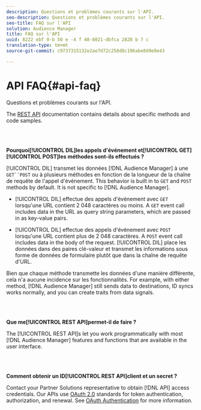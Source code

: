 ```yaml
---
description: Questions et problèmes courants sur l'API.
seo-description: Questions et problèmes courants sur l'API.
seo-title: FAQ sur l'API
solution: Audience Manager
title: FAQ sur l'API
uuid: 8222 ebf 0-b 50 e -4 f 48-8021-dbfca 2828 b 7 c
translation-type: tm+mt
source-git-commit: c9737315132e2ae7d72c250d8c196abe8d9e0e43

---
```



# API FAQ{#api-faq}

Questions et problèmes courants sur l'API.

<!-- 

faq_api.xml

 -->

The [REST API](../api/rest-api-main/rest-api-main.md) documentation contains details about specific methods and code samples.

<br> 

**Pourquoi[!UICONTROL DIL]les appels d'événement et[!UICONTROL GET][!UICONTROL POST]les méthodes sont-ils effectués ?**

[!UICONTROL DIL] transmet les données [!DNL Audience Manager] à une `GET``POST` ou à plusieurs méthodes en fonction de la longueur de la chaîne de requête de l'appel d'événement. This behavior is built in to `GET` and `POST` methods by default. It is not specific to [!DNL Audience Manager].

* [!UICONTROL DIL] effectue des appels d'événement avec `GET` lorsqu'une URL contient 2 048 caractères ou moins. A `GET` event call includes data in the URL as query string parameters, which are passed in as key-value pairs.

* [!UICONTROL DIL] effectue des appels d'événement avec `POST` lorsqu'une URL contient plus de 2 048 caractères. A `POST` event call includes data in the body of the request. [!UICONTROL DIL] place les données dans des paires clé-valeur et transmet les informations sous forme de données de formulaire plutôt que dans la chaîne de requête d'URL.

Bien que chaque méthode transmette les données d'une manière différente, cela n'a aucune incidence sur les fonctionnalités. For example, with either method, [!DNL Audience Manager] still sends data to destinations, ID syncs works normally, and you can create traits from data signals.

<br> 

**Que me[!UICONTROL REST API]permet-il de faire ?**

The [!UICONTROL REST API]s let you work programmatically with most [!DNL Audience Manager] features and functions that are available in the user interface.

<br> 

**Comment obtenir un ID[!UICONTROL REST API]client et un secret ?**

Contact your Partner Solutions representative to obtain [!DNL API] access credentials. Our APIs use [OAuth 2.0](https://oauth.net/2/) standards for token authentication, authorization, and renewal. See [OAuth Authentication](../api/rest-api-main/aam-api-getting-started.md#oauth) for more information.
